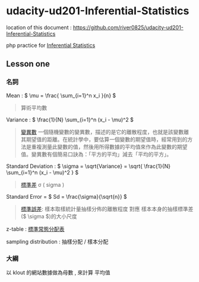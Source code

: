 # udacity-ud201-Inferential-Statistics

location of this document : https://github.com/river0825/udacity-ud201-Inferential-Statistics

php practice for [Inferential Statistics](https://classroom.udacity.com/courses/ud201)

## Lesson one

### 名詞

Mean : $ \mu = \frac{ \sum_{i=1}^n x_i }{n} $
> 算術平均數

Variance :  $ \frac{1}{N} \sum_{i=1}^n (x_i - \mu)^2 $
> [變異數](https://zh.wikipedia.org/wiki/%E6%96%B9%E5%B7%AE)
> 一個隨機變數的變異數，描述的是它的離散程度，也就是該變數離其期望值的距離。在統計學中，要估算一個變數的期望值時，經常用到的方法是重複測量此變數的值，然後用所得數據的平均值來作為此變數的期望值。變異數有個簡易口訣為：「平方的平均」減去「平均的平方」。

Standard Deviation : $ \sigma = \sqrt{Variance} = \sqrt{ \frac{1}{N} \sum_{i=1}^n (x_i - \mu)^2 } $
> [標準差](https://zh.wikipedia.org/wiki/%E6%A8%99%E6%BA%96%E5%B7%AE) σ ( sigma )
>

Standard Error = $ Sd = \frac{\sigma}{\sqrt{n}} $
> [標準誤差](https://zh.wikipedia.org/wiki/%E6%A0%87%E5%87%86%E8%AF%AF): 樣本取樣統計量抽樣分佈的離散程度 對應 樣本本身的抽樣標準差 ($ \sigma $)的大小尺度



z-table : [標準常態分配表](http://www.linsgroup.com/Statistics/images/List13.gif)

sampling distribution : 抽樣分配 / 樣本分配

### 大綱

以 klout 的網站數據做為母數 , 來計算 平均值
